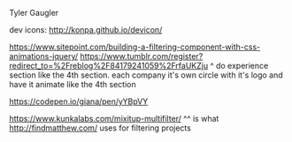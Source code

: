 Tyler Gaugler

dev icons:
http://konpa.github.io/devicon/

https://www.sitepoint.com/building-a-filtering-component-with-css-animations-jquery/
https://www.tumblr.com/register?redirect_to=%2Freblog%2F84179241059%2FrfaUKZju
^ do experience section like the 4th section. each company it's own circle with it's logo and have it animate like the 4th section

https://codepen.io/giana/pen/yYBpVY

https://www.kunkalabs.com/mixitup-multifilter/
^^ is what http://findmatthew.com/ uses for filtering projects
